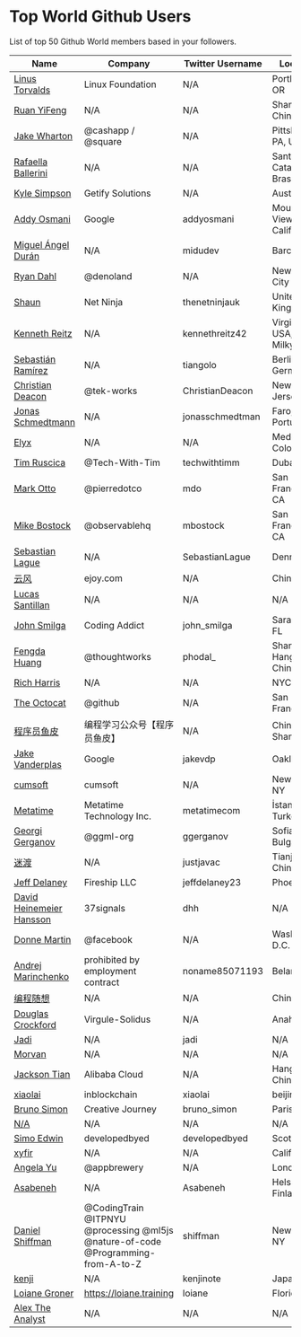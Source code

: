 # Top World Github Users

List of top 50 Github World members based in your followers.

<!-- START TOP USERS -->
| Name | Company | Twitter Username | Location | Repositories |
|------|---------|------------------|----------|--------------|
| [Linus Torvalds](https://github.com/torvalds) | Linux Foundation | N/A | Portland, OR | 9 |
| [Ruan YiFeng](https://github.com/ruanyf) | N/A | N/A | Shanghai, China | 74 |
| [Jake Wharton](https://github.com/JakeWharton) | @cashapp / @square | N/A | Pittsburgh, PA, USA | 150 |
| [Rafaella Ballerini](https://github.com/rafaballerini) | N/A | N/A | Santa Catarina, Brasil | 59 |
| [Kyle Simpson](https://github.com/getify) | Getify Solutions | N/A | Austin, TX | 73 |
| [Addy Osmani](https://github.com/addyosmani) | Google | addyosmani | Mountain View, California | 344 |
| [Miguel Ángel Durán](https://github.com/midudev) | N/A | midudev | Barcelona | 206 |
| [Ryan Dahl](https://github.com/ry) | @denoland  | N/A | New York City | 61 |
| [Shaun](https://github.com/iamshaunjp) | Net Ninja | thenetninjauk | United Kingdom | 141 |
| [Kenneth Reitz](https://github.com/kennethreitz) | N/A | kennethreitz42 | Virginia, USA, Earth, Milky Way. | 74 |
| [Sebastián Ramírez](https://github.com/tiangolo) | N/A | tiangolo | Berlin, Germany | 73 |
| [Christian Deacon](https://github.com/gamemann) | @tek-works | ChristianDeacon | New Jersey, US | 173 |
| [Jonas Schmedtmann](https://github.com/jonasschmedtmann) | N/A | jonasschmedtman | Faro, Portugal | 7 |
| [Elyx](https://github.com/elyxdev) | N/A | N/A | Medellín, Colombia. | 14 |
| [Tim Ruscica](https://github.com/techwithtim) | @Tech-With-Tim  | techwithtimm | Dubai | 210 |
| [Mark Otto](https://github.com/mdo) | @pierredotco  | mdo | San Francisco, CA | 32 |
| [Mike Bostock](https://github.com/mbostock) | @observablehq  | mbostock | San Francisco, CA | 87 |
| [Sebastian Lague](https://github.com/SebLague) | N/A | SebastianLague | Denmark | 90 |
| [云风](https://github.com/cloudwu) | ejoy.com | N/A | China | 140 |
| [Lucas Santillan](https://github.com/Luc4st1574) | N/A | N/A | N/A | 19 |
| [John Smilga](https://github.com/john-smilga) | Coding Addict | john_smilga | Sarasota, FL | 259 |
| [Fengda Huang](https://github.com/phodal) | @thoughtworks | phodal_ | Shanghai / Hangzhou, China | 368 |
| [Rich Harris](https://github.com/Rich-Harris) | N/A | N/A | NYC | 391 |
| [The Octocat](https://github.com/octocat) | @github | N/A | San Francisco | 8 |
| [程序员鱼皮](https://github.com/liyupi) | 编程学习公众号【程序员鱼皮】 | N/A | China Shanghai | 94 |
| [Jake Vanderplas](https://github.com/jakevdp) | Google | jakevdp | Oakland CA | 239 |
| [cumsoft](https://github.com/cumsoft) | cumsoft | N/A | New York, NY | 8 |
| [Metatime](https://github.com/metatimeofficial) | Metatime Technology Inc. | metatimecom | İstanbul, Turkey | 2 |
| [Georgi Gerganov](https://github.com/ggerganov) | @ggml-org  | ggerganov | Sofia, Bulgaria | 70 |
| [迷渡](https://github.com/justjavac) | N/A | justjavac | Tianjin, China | 413 |
| [Jeff Delaney](https://github.com/codediodeio) | Fireship LLC | jeffdelaney23 | Phoenix, AZ | 65 |
| [David Heinemeier Hansson](https://github.com/dhh) | 37signals | dhh | N/A | 4 |
| [Donne Martin](https://github.com/donnemartin) | @facebook | N/A | Washington, D.C. | 27 |
| [Andrej Marinchenko](https://github.com/BEPb) | prohibited by employment contract | noname85071193 | Belarus | 43 |
| [编程随想](https://github.com/programthink) | N/A | N/A | China | 5 |
| [Douglas Crockford](https://github.com/douglascrockford) | Virgule-Solidus | N/A | Anaheim | 18 |
| [Jadi](https://github.com/jadijadi) | N/A | jadi | N/A | 99 |
| [Morvan](https://github.com/MorvanZhou) | N/A | N/A | N/A | 46 |
| [Jackson Tian](https://github.com/JacksonTian) | Alibaba Cloud | N/A | Hangzhou, China | 271 |
| [xiaolai](https://github.com/xiaolai) | inblockchain | xiaolai | beijing | 64 |
| [Bruno Simon](https://github.com/brunosimon) | Creative Journey | bruno_simon | Paris | 80 |
| [N/A](https://github.com/lllyasviel) | N/A | N/A | N/A | 51 |
| [Simo Edwin](https://github.com/developedbyed) | developedbyed | developedbyed | Scotland | 20 |
| [xyfir](https://github.com/MrXyfir) | N/A | N/A | California | 6 |
| [Angela Yu](https://github.com/angelabauer) | @appbrewery | N/A | London, UK | 46 |
| [Asabeneh](https://github.com/Asabeneh) | N/A | Asabeneh | Helsinki, Finland | 178 |
| [Daniel Shiffman](https://github.com/shiffman) | @CodingTrain @ITPNYU @processing  @ml5js @nature-of-code @Programming-from-A-to-Z  | shiffman | New York, NY | 172 |
| [kenji](https://github.com/kenjinote) | N/A | kenjinote | Japan | 639 |
| [Loiane Groner](https://github.com/loiane) | https://loiane.training | loiane | Florida, US | 219 |
| [Alex The Analyst](https://github.com/AlexTheAnalyst) | N/A | N/A | N/A | 15 |
<!-- END TOP USERS -->
